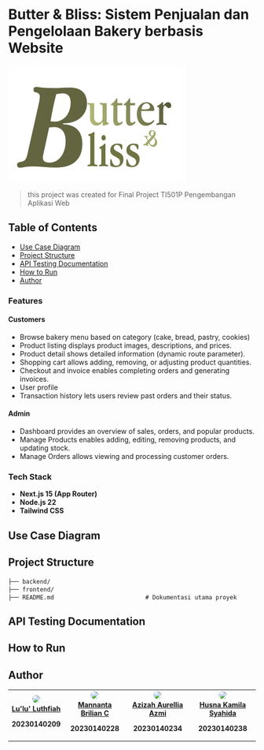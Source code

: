 # Butter & Bliss: Sistem Penjualan dan Pengelolaan Bakery berbasis Website
![Logo](fe/public/logo-text.svg)

> this project was created for Final Project TI501P Pengembangan Aplikasi Web

## Table of Contents
- [Use Case Diagram](#use-case-diagram)
- [Project Structure](#project-structure)
- [API Testing Documentation](#api-testing-documentation)
- [How to Run](#how-to-run)
- [Author](#author)

### Features
#### Customers
- Browse bakery menu based on category (cake, bread, pastry, cookies)
- Product listing displays product images, descriptions, and prices.
- Product detail shows detailed information (dynamic route parameter).
- Shopping cart allows adding, removing, or adjusting product quantities.
- Checkout and invoice enables completing orders and generating invoices.
- User profile
- Transaction history lets users review past orders and their status.
#### Admin
- Dashboard provides an overview of sales, orders, and popular products.
- Manage Products enables adding, editing, removing products, and updating stock.
- Manage Orders allows viewing and processing customer orders.
### Tech Stack
- **Next.js 15 (App Router)**
- **Node.js 22**
- **Tailwind CSS**

## Use Case Diagram

## Project Structure
```
├── backend/
├── frontend/
├── README.md                          # Dokumentasi utama proyek
```

## API Testing Documentation

## How to Run

## Author
<table align="center">
  <tr>
    <td align="center">
      <a href="https://github.com/lulultfh">
        <img src="https://avatars.githubusercontent.com/u/161204020?v=4"" width="80" style="border-radius: 50%;" /><br />
        <span><b>Lu'lu' Luthfiah</span>
      </a>
      <p>20230140209</p>
    </td>
    <td align="center">
      <a href="https://github.com/MannantaB">
        <img src="https://avatars.githubusercontent.com/u/160874974?v=4" width="80" style="border-radius: 50%;" /><br />
        <span><b>Mannanta Brilian C</span>
      </a>
      <p>20230140228</p>
    </td>
    <td align="center">
      <a href="https://github.com/azizazmi">
        <img src="https://avatars.githubusercontent.com/u/161433994?v=4" width="80" style="border-radius: 50%;" /><br />
        <span><b>Azizah Aurellia Azmi</span>
      </a>
      <p>20230140234</p>
    </td>
    <td align="center">
      <a href="https://github.com/husnakamilaa">
        <img src="https://avatars.githubusercontent.com/u/161220589?v=4" width="80" style="border-radius: 50%;" /><br />
        <span><b>Husna Kamila Syahida</span>
      </a>
      <p>20230140238</p>
    </td>
  </tr>
</table>
